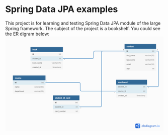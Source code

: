 # Spring Data JPA examples
This project is for learning and testing Spring Data JPA module of the large Spring framework. 
The subject of the project is a bookshelf. You could see the ER digram below:
![](https://github.com/danilos1/spring-data-jpa/blob/main/src/main/resources/ER_diagram.png)
